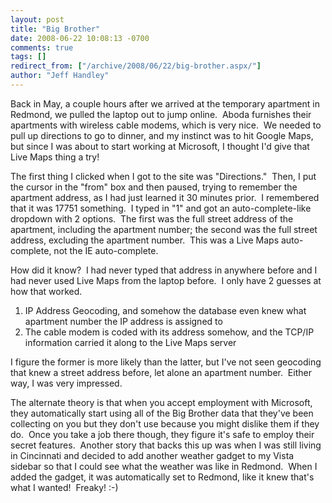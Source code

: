 ```yaml
---
layout: post
title: "Big Brother"
date: 2008-06-22 10:08:13 -0700
comments: true
tags: []
redirect_from: ["/archive/2008/06/22/big-brother.aspx/"]
author: "Jeff Handley"
---
```

<!-- more -->
<p>Back in May, a couple hours after we arrived at the temporary apartment in Redmond, we pulled the laptop out to jump online.  Aboda furnishes their apartments with wireless cable modems, which is very nice.  We needed to pull up directions to go to dinner, and my instinct was to hit Google Maps, but since I was about to start working at Microsoft, I thought I'd give that Live Maps thing a try!</p>
<p>The first thing I clicked when I got to the site was "Directions."  Then, I put the cursor in the "from" box and then paused, trying to remember the apartment address, as I had just learned it 30 minutes prior.  I remembered that it was 17751 something.  I typed in "1" and got an auto-complete-like dropdown with 2 options.  The first was the full street address of the apartment, including the apartment number; the second was the full street address, excluding the apartment number.  This was a Live Maps auto-complete, not the IE auto-complete.</p>
<p>How did it know?  I had never typed that address in anywhere before and I had never used Live Maps from the laptop before.  I only have 2 guesses at how that worked.</p>
<ol>
  <li>IP Address Geocoding, and somehow the database even knew what apartment number the IP address is assigned to </li>
  <li>The cable modem is coded with its address somehow, and the TCP/IP information carried it along to the Live Maps server </li>
</ol>
<p>I figure the former is more likely than the latter, but I've not seen geocoding that knew a street address before, let alone an apartment number.  Either way, I was very impressed.</p>
<p>The alternate theory is that when you accept employment with Microsoft, they automatically start using all of the Big Brother data that they've been collecting on you but they don't use because you might dislike them if they do.  Once you take a job there though, they figure it's safe to employ their secret features.  Another story that backs this up was when I was still living in Cincinnati and decided to add another weather gadget to my Vista sidebar so that I could see what the weather was like in Redmond.  When I added the gadget, it was automatically set to Redmond, like it knew that's what I wanted!  Freaky! :-)</p>

